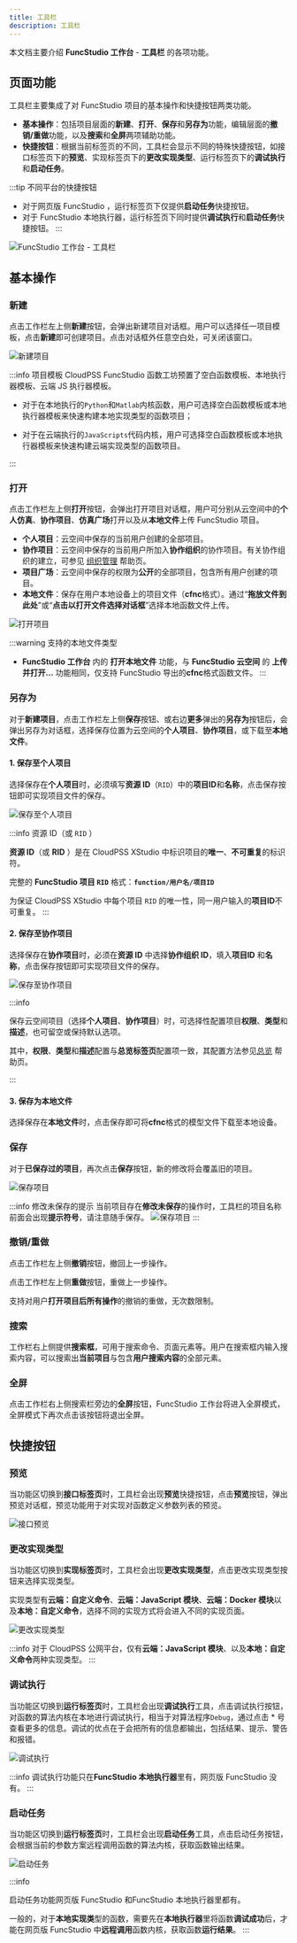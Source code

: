 ```yaml
---
title: 工具栏
description: 工具栏
---
```


本文档主要介绍 **FuncStudio 工作台** - **工具栏** 的各项功能。

## 页面功能

工具栏主要集成了对 FuncStudio 项目的基本操作和快捷按钮两类功能。
+ **基本操作**：包括项目层面的**新建**、**打开**、**保存**和**另存为**功能，编辑层面的**撤销/重做**功能，以及**搜索**和**全屏**两项辅助功能。
+ **快捷按钮**：根据当前标签页的不同，工具栏会显示不同的特殊快捷按钮，如接口标签页下的**预览**、实现标签页下的**更改实现类型**、运行标签页下的**调试执行**和**启动任务**。

:::tip 不同平台的快捷按钮
+ 对于网页版 FuncStudio ，运行标签页下仅提供**启动任务**快捷按钮。
+ 对于 FuncStudio 本地执行器，运行标签页下同时提供**调试执行**和**启动任务**快捷按钮。
:::
  
![FuncStudio 工作台 - 工具栏](./1-1.png)

## 基本操作

### 新建

点击工作栏左上侧**新建**按钮，会弹出新建项目对话框。用户可以选择任一项目模板，点击**新建**即可创建项目。点击对话框外任意空白处，可关闭该窗口。

![新建项目](./2.png)

:::info 项目模板
CloudPSS FuncStudio 函数工坊预置了空白函数模板、本地执行器模板、云端 JS 执行器模板。

+ 对于在本地执行的`Python`和`Matlab`内核函数，用户可选择空白函数模板或本地执行器模板来快速构建本地实现类型的函数项目；
  
+ 对于在云端执行的`JavaScripts`代码内核，用户可选择空白函数模板或本地执行器模板来快速构建云端实现类型的函数项目。

:::

### 打开

点击工作栏左上侧**打开**按钮，会弹出打开项目对话框，用户可分别从云空间中的**个人仿真**、**协作项目**、**仿真广场**打开以及从**本地文件**上传 FuncStudio 项目。
+ **个人项目**：云空间中保存的当前用户创建的全部项目。
+ **协作项目**：云空间中保存的当前用户所加入**协作组织**的协作项目。有关协作组织的建立，可参见 [组织管理](../../settings/organization/index.md "组织管理") 帮助页。
+ **项目广场**：云空间中保存的权限为**公开**的全部项目，包含所有用户创建的项目。
+ **本地文件**：保存在用户本地设备上的项目文件（**cfnc**格式）。通过“**拖放文件到此处**”或“**点击以打开文件选择对话框**”选择本地函数文件上传。

![打开项目](./3.png)

:::warning 支持的本地文件类型
+ **FuncStudio 工作台** 内的 **打开本地文件** 功能，与 **FuncStudio 云空间** 的 **上传并打开...** 功能相同，仅支持 FuncStudio 导出的**cfnc**格式函数文件。
:::


### 另存为

对于**新建项目**，点击工作栏左上侧**保存**按钮、或右边**更多**弹出的**另存为**按钮后，会弹出另存为对话框，选择保存位置为云空间的**个人项目**、**协作项目**，或下载至**本地文件**。

#### 1. 保存至个人项目

选择保存在**个人项目**时，必须填写**资源 ID**（`RID`）中的**项目ID**和**名称**，点击保存按钮即可实现项目文件的保存。

![保存至个人项目](./4-1.png)

:::info 资源 ID（或 `RID` ）

**资源 ID**（或 **RID** ）是在 CloudPSS XStudio 中标识项目的**唯一**、**不可重复**的标识符。

完整的 **FuncStudio 项目 `RID`** 格式：**`function/用户名/项目ID`**

为保证 CloudPSS XStudio 中每个项目 `RID` 的唯一性，同一用户输入的**项目ID**不可重复。
:::

#### 2. 保存至协作项目

选择保存在**协作项目**时，必须在**资源 ID** 中选择**协作组织 ID**，填入**项目ID** 和**名称**，点击保存按钮即可实现项目文件的保存。

![保存至协作项目](./4-2.png)

:::info

保存云空间项目（选择**个人项目**、**协作项目**）时，可选择性配置项目**权限**、**类型**和**描述**，也可留空或保持默认选项。

其中，**权限**、**类型**和**描述**配置与**总览标签页**配置项一致，其配置方法参见[总览](../function/summary/index.md) 帮助页。

:::

#### 3. 保存为本地文件

选择保存在**本地文件**时，点击保存即可将**cfnc**格式的模型文件下载至本地设备。


### 保存

对于**已保存过的项目**，再次点击**保存**按钮，新的修改将会覆盖旧的项目。

![保存项目](./4-3.png)

:::info 修改未保存的提示
当前项目存在**修改未保存**的操作时，工具栏的项目名称前面会出现**提示符号**，请注意随手保存。
![保存项目](./4-4.png)
:::

### 撤销/重做

点击工作栏左上侧**撤销**按钮，撤回上一步操作。

点击工作栏左上侧**重做**按钮，重做上一步操作。

支持对用户**打开项目后所有操作**的撤销的重做，无次数限制。

### 搜索

工作栏右上侧提供**搜索框**，可用于搜索命令、页面元素等。用户在搜索框内输入搜索内容，可以搜索出**当前项目**与包含**用户搜索内容**的全部元素。


### 全屏

点击工作栏右上侧搜索栏旁边的**全屏**按钮，FuncStudio 工作台将进入全屏模式，全屏模式下再次点击该按钮将退出全屏。


## 快捷按钮

### 预览

当功能区切换到**接口标签页**时，工具栏会出现**预览**快捷按钮，点击**预览**按钮，弹出预览对话框，预览功能用于对实现对函数定义参数列表的预览。

![接口预览](./5.png)

### 更改实现类型

当功能区切换到**实现标签页**时，工具栏会出现**更改实现类型**，点击更改实现类型按钮来选择实现类型。

实现类型有**云端：自定义命令**、**云端：JavaScript 模块**、**云端：Docker 模块**以及**本地：自定义命令**，选择不同的实现方式将会进入不同的实现页面。

![更改实现类型](./6-1.png)

:::info
对于 CloudPSS 公网平台，仅有**云端：JavaScript 模块**、以及**本地：自定义命令**两种实现类型。
:::

### 调试执行

当功能区切换到**运行标签页**时，工具栏会出现**调试执行**工具，点击调试执行按钮，对函数的算法内核在本地进行调试执行，相当于对算法程序`Debug`，通过点击 * 号查看更多的信息。调试的优点在于会把所有的信息都输出，包括结果、提示、警告和报错。

![调试执行](./6.png)

:::info
调试执行功能只在**FuncStudio 本地执行器**里有，网页版 FuncStudio 没有。
:::

### 启动任务

当功能区切换到**运行标签页**时，工具栏会出现**启动任务**工具，点击启动任务按钮，会根据当前的参数方案远程调用函数的算法内核，获取函数输出结果。

![启动任务](./7.png)

:::info

启动任务功能网页版 FuncStudio 和FuncStudio 本地执行器里都有。

一般的，对于**本地实现类**型的函数，需要先在**本地执行器**里将函数**调试成功**后，才能在网页版 FuncStudio 中**远程调用**函数内核，获取函数**运行结果**。
:::

